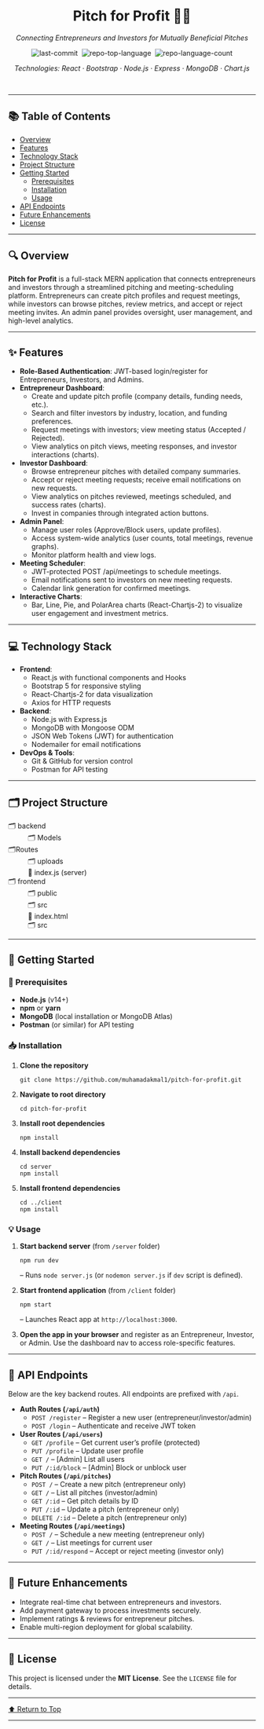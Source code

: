 <div id="top" class="">

<div align="center" class="text-center">
  <h1>Pitch for Profit 🤑🚀</h1>
  <p><em>Connecting Entrepreneurs and Investors for Mutually Beneficial Pitches</em></p>

  <img alt="last-commit" src="https://img.shields.io/github/last-commit/muhamadakmal1/pitch-for-profit?style=flat&logo=git&logoColor=white&color=indigo" class="inline-block mx-1" style="margin: 0px 2px;">
  <img alt="repo-top-language" src="https://img.shields.io/github/languages/top/muhamadakmal1/pitch-for-profit?style=flat&color=indigo" class="inline-block mx-1" style="margin: 0px 2px;">
  <img alt="repo-language-count" src="https://img.shields.io/github/languages/count/muhamadakmal1/pitch-for-profit?style=flat&color=indigo" class="inline-block mx-1" style="margin: 0px 2px;">
  <p><em>Technologies: React · Bootstrap · Node.js · Express · MongoDB · Chart.js</em></p>
</div>
<br>
<hr>

<h2>📚 Table of Contents</h2>
<ul class="list-disc pl-4 my-0">
  <li class="my-0"><a href="#overview">Overview</a></li>
  <li class="my-0"><a href="#features">Features</a></li>
  <li class="my-0"><a href="#technology-stack">Technology Stack</a></li>
  <li class="my-0"><a href="#project-structure">Project Structure</a></li>
  <li class="my-0"><a href="#getting-started">Getting Started</a>
    <ul class="list-disc pl-4 my-0">
      <li class="my-0"><a href="#prerequisites">Prerequisites</a></li>
      <li class="my-0"><a href="#installation">Installation</a></li>
      <li class="my-0"><a href="#usage">Usage</a></li>
    </ul>
  </li>
  <li class="my-0"><a href="#api-endpoints">API Endpoints</a></li>
  <li class="my-0"><a href="#future-enhancements">Future Enhancements</a></li>
  <li class="my-0"><a href="#license">License</a></li>
</ul>
<hr>

<h2 id="overview">🔍 Overview</h2>
<p><strong>Pitch for Profit</strong> is a full-stack MERN application that connects entrepreneurs and investors through a streamlined pitching and meeting-scheduling platform. Entrepreneurs can create pitch profiles and request meetings, while investors can browse pitches, review metrics, and accept or reject meeting invites. An admin panel provides oversight, user management, and high-level analytics.</p>

<hr>

<h2 id="features">✨ Features</h2>
<ul class="list-disc pl-4 my-0">
  <li class="my-0"><strong>Role-Based Authentication</strong>: JWT-based login/register for Entrepreneurs, Investors, and Admins.</li>
  <li class="my-0"><strong>Entrepreneur Dashboard</strong>:  
    <ul class="list-disc pl-4 my-0">
      <li class="my-0">Create and update pitch profile (company details, funding needs, etc.).</li>
      <li class="my-0">Search and filter investors by industry, location, and funding preferences.</li>
      <li class="my-0">Request meetings with investors; view meeting status (Accepted / Rejected).</li>
      <li class="my-0">View analytics on pitch views, meeting responses, and investor interactions (charts).</li>
    </ul>
  </li>
  <li class="my-0"><strong>Investor Dashboard</strong>:
    <ul class="list-disc pl-4 my-0">
      <li class="my-0">Browse entrepreneur pitches with detailed company summaries.</li>
      <li class="my-0">Accept or reject meeting requests; receive email notifications on new requests.</li>
      <li class="my-0">View analytics on pitches reviewed, meetings scheduled, and success rates (charts).</li>
      <li class="my-0">Invest in companies through integrated action buttons.</li>
    </ul>
  </li>
  <li class="my-0"><strong>Admin Panel</strong>:  
    <ul class="list-disc pl-4 my-0">
      <li class="my-0">Manage user roles (Approve/Block users, update profiles).</li>
      <li class="my-0">Access system-wide analytics (user counts, total meetings, revenue graphs).</li>
      <li class="my-0">Monitor platform health and view logs.</li>
    </ul>
  </li>
  <li class="my-0"><strong>Meeting Scheduler</strong>:  
    <ul class="list-disc pl-4 my-0">
      <li class="my-0">JWT-protected POST /api/meetings to schedule meetings.</li>
      <li class="my-0">Email notifications sent to investors on new meeting requests.</li>
      <li class="my-0">Calendar link generation for confirmed meetings.</li>
    </ul>
  </li>
  <li class="my-0"><strong>Interactive Charts</strong>:  
    <ul class="list-disc pl-4 my-0">
      <li class="my-0">Bar, Line, Pie, and PolarArea charts (React-Chartjs-2) to visualize user engagement and investment metrics.</li>
    </ul>
  </li>
</ul>

<hr>

<h2 id="technology-stack">💻 Technology Stack</h2>
<ul class="list-disc pl-4 my-0">
  <li class="my-0"><strong>Frontend</strong>:  
    <ul class="list-disc pl-4 my-0">
      <li class="my-0">React.js with functional components and Hooks</li>
      <li class="my-0">Bootstrap 5 for responsive styling</li>
      <li class="my-0">React-Chartjs-2 for data visualization</li>
      <li class="my-0">Axios for HTTP requests</li>
    </ul>
  </li>
  <li class="my-0"><strong>Backend</strong>:
    <ul class="list-disc pl-4 my-0">
      <li class="my-0">Node.js with Express.js</li>
      <li class="my-0">MongoDB with Mongoose ODM</li>
      <li class="my-0">JSON Web Tokens (JWT) for authentication</li>
      <li class="my-0">Nodemailer for email notifications</li>
    </ul>
  </li>
  <li class="my-0"><strong>DevOps & Tools</strong>:
    <ul class="list-disc pl-4 my-0">
      <li class="my-0">Git & GitHub for version control</li>
      <li class="my-0">Postman for API testing</li>
    </ul>
  </li>
</ul>
<hr>
<h2 id="project-structure">🗂️ Project Structure</h2>
<dl>
  <dt>🗂️ backend</dt>
  <dd>🗂️ Models</dd>
  <dt>🗂️Routes</dt>
  <dd>🗂️ uploads</dd>
  <dd>📄 index.js (server) </dd>
  <dt>🗂️ frontend</dt>
  <dd>🗂️ public</dd>
  <dd>🗂️ src</dd>
  <dd>📄 index.html </dd>
  <dd>🗂️ src</dd>
</dl>

<hr>

<h2 id="getting-started">🚀 Getting Started</h2>

<h3 id="prerequisites">📌 Prerequisites</h3>
<ul class="list-disc pl-4 my-0">
  <li class="my-0"><strong>Node.js</strong> (v14+)</li>
  <li class="my-0"><strong>npm</strong> or <strong>yarn</strong></li>
  <li class="my-0"><strong>MongoDB</strong> (local installation or MongoDB Atlas)</li>
  <li class="my-0"><strong>Postman</strong> (or similar) for API testing</li>
</ul>

<h3 id="installation">📥 Installation</h3>
<ol>
  <li class="my-0"><strong>Clone the repository</strong>  
    <pre><code>git clone https://github.com/muhamadakmal1/pitch-for-profit.git</code></pre>
  </li>
  <li class="my-0"><strong>Navigate to root directory</strong>  
    <pre><code>cd pitch-for-profit</code></pre>
  </li>
  <li class="my-0"><strong>Install root dependencies</strong>  
    <pre><code>npm install</code></pre>
  </li>
  <li class="my-0"><strong>Install backend dependencies</strong>  
    <pre><code>cd server  
npm install</code></pre>
  </li>
  <li class="my-0"><strong>Install frontend dependencies</strong>  
    <pre><code>cd ../client  
npm install</code></pre>
  </li>
</ol>

<h3 id="usage">💡 Usage</h3>
<ol>
  <li class="my-0"><strong>Start backend server</strong> (from <code>/server</code> folder)  
    <pre><code>npm run dev</code></pre>
    <p>– Runs <code>node server.js</code> (or <code>nodemon server.js</code> if <code>dev</code> script is defined).</p>
  </li>
  <li class="my-0"><strong>Start frontend application</strong> (from <code>/client</code> folder)  
    <pre><code>npm start</code></pre>
    <p>– Launches React app at <code>http://localhost:3000</code>.</p>
  </li>
  <li class="my-0"><strong>Open the app in your browser</strong>  
    and register as an Entrepreneur, Investor, or Admin. Use the dashboard nav to access role-specific features.</p>
  </li>
</ol>
<hr>
<h2 id="api-endpoints">🔗 API Endpoints</h2>
<p>Below are the key backend routes. All endpoints are prefixed with <code>/api</code>.</p>
<ul class="list-disc pl-4 my-0">
  <li class="my-0"><strong>Auth Routes (<code>/api/auth</code>)</strong>  
    <ul class="list-disc pl-4 my-0">
      <li class="my-0"><code>POST /register</code> – Register a new user (entrepreneur/investor/admin)</li>
      <li class="my-0"><code>POST /login</code> – Authenticate and receive JWT token</li>
    </ul>
  </li>
  <li class="my-0"><strong>User Routes (<code>/api/users</code>)</strong>  
    <ul class="list-disc pl-4 my-0">
      <li class="my-0"><code>GET /profile</code> – Get current user’s profile (protected)</li>
      <li class="my-0"><code>PUT /profile</code> – Update user profile</li>
      <li class="my-0"><code>GET /</code> – [Admin] List all users</li>
      <li class="my-0"><code>PUT /:id/block</code> – [Admin] Block or unblock user</li>
    </ul>
  </li>
  <li class="my-0"><strong>Pitch Routes (<code>/api/pitches</code>)</strong>  
    <ul class="list-disc pl-4 my-0">
      <li class="my-0"><code>POST /</code> – Create a new pitch (entrepreneur only)</li>
      <li class="my-0"><code>GET /</code> – List all pitches (investor/admin)</li>
      <li class="my-0"><code>GET /:id</code> – Get pitch details by ID</li>
      <li class="my-0"><code>PUT /:id</code> – Update a pitch (entrepreneur only)</li>
      <li class="my-0"><code>DELETE /:id</code> – Delete a pitch (entrepreneur only)</li>
    </ul>
  </li>
  <li class="my-0"><strong>Meeting Routes (<code>/api/meetings</code>)</strong>  
    <ul class="list-disc pl-4 my-0">
      <li class="my-0"><code>POST /</code> – Schedule a new meeting (entrepreneur only)</li>
      <li class="my-0"><code>GET /</code> – List meetings for current user</li>
      <li class="my-0"><code>PUT /:id/respond</code> – Accept or reject meeting (investor only)</li>
    </ul>
  </li>
</ul>
<hr>
<h2 id="future-enhancements">🔭 Future Enhancements</h2>
<ul class="list-disc pl-4 my-0">
  <li class="my-0">Integrate real-time chat between entrepreneurs and investors.</li>
  <li class="my-0">Add payment gateway to process investments securely.</li>
  <li class="my-0">Implement ratings & reviews for entrepreneur pitches.</li>
  <li class="my-0">Enable multi-region deployment for global scalability.</li>
</ul>
<hr>
<h2 id="license">📄 License</h2>
<p>This project is licensed under the <strong>MIT License</strong>. See the <code>LICENSE</code> file for details.</p>
<hr>
<div align="left"><a href="#top">⬆ Return to Top</a></div>
<hr>
</div>
